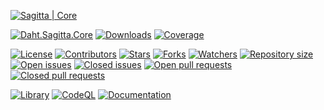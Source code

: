 [![Sagitta | Core](https://raw.githubusercontent.com/daht-x/sagitta-core/main/readme.png)](https://github.com/daht-x "By @daht-x")

[![Daht.Sagitta.Core](https://img.shields.io/nuget/v/Daht.Sagitta.Core?style=for-the-badge&logo=nuget&logoColor=FFFFFF&label=DAHT.SAGITTA.CORE&labelColor=000000&color=7950F2)](https://www.nuget.org/packages/Daht.Sagitta.Core)
[![Downloads](https://img.shields.io/nuget/dt/Daht.Sagitta.Core?style=for-the-badge&logo=nuget&logoColor=FFFFFF&label=DOWNLOADS&labelColor=000000&color=7950F2)](https://www.nuget.org/stats/packages/Daht.Sagitta.Core?groupby=Version)
[![Coverage](https://img.shields.io/codecov/c/github/daht-x/sagitta-core?style=for-the-badge&logo=codecov&logoColor=FFFFFF&label=COVERAGE&labelColor=000000&color=7950F2)](https://app.codecov.io/gh/daht-x/sagitta-core)

[github]: https://github.com/daht-x/sagitta-core

[![License](https://img.shields.io/github/license/daht-x/sagitta-core?style=for-the-badge&logo=github&logoColor=FFFFFF&label=LICENSE&labelColor=000000&color=228BE6)](https://github.com/daht-x/sagitta-core/blob/main/license)
[![Contributors](https://img.shields.io/github/contributors/daht-x/sagitta-core?style=for-the-badge&logo=github&logoColor=FFFFFF&label=CONTRIBUTORS&labelColor=000000&color=228BE6)](https://github.com/daht-x/sagitta-core/graphs/contributors)
[![Stars](https://img.shields.io/github/stars/daht-x/sagitta-core?style=for-the-badge&logo=github&logoColor=FFFFFF&label=STARS&labelColor=000000&color=228BE6)][github]
[![Forks](https://img.shields.io/github/forks/daht-x/sagitta-core?style=for-the-badge&logo=github&logoColor=FFFFFF&label=FORKS&labelColor=000000&color=228BE6)](https://github.com/daht-x/sagitta-core/forks)
[![Watchers](https://img.shields.io/github/watchers/daht-x/sagitta-core?style=for-the-badge&logo=github&logoColor=FFFFFF&label=WATCHERS&labelColor=000000&color=228BE6)](https://github.com/daht-x/sagitta-core/watchers)
[![Repository size](https://img.shields.io/github/repo-size/daht-x/sagitta-core?style=for-the-badge&logo=github&logoColor=FFFFFF&label=REPOSITORY%20SIZE&labelColor=000000&color=228BE6)][github]
[![Open issues](https://img.shields.io/github/issues-raw/daht-x/sagitta-core?style=for-the-badge&logo=github&logoColor=FFFFFF&label=OPEN%20ISSUES&labelColor=000000&color=228BE6)](https://github.com/daht-x/sagitta-core/issues?q=is%3Aopen+is%3Aissue)
[![Closed issues](https://img.shields.io/github/issues-closed-raw/daht-x/sagitta-core?style=for-the-badge&logo=github&logoColor=FFFFFF&label=CLOSED%20ISSUES&labelColor=000000&color=228BE6)](https://github.com/daht-x/sagitta-core/issues?q=is%3Aissue+is%3Aclosed)
[![Open pull requests](https://img.shields.io/github/issues-pr-raw/daht-x/sagitta-core?style=for-the-badge&logo=github&logoColor=FFFFFF&label=OPEN%20PULL%20REQUESTS&labelColor=000000&color=228BE6)](https://github.com/daht-x/sagitta-core/pulls?q=is%3Aopen+is%3Apr)
[![Closed pull requests](https://img.shields.io/github/issues-pr-closed-raw/daht-x/sagitta-core?style=for-the-badge&logo=github&logoColor=FFFFFF&label=CLOSED%20PULL%20REQUESTS&labelColor=000000&color=228BE6)](https://github.com/daht-x/sagitta-core/pulls?q=is%3Apr+is%3Aclosed)

[![Library](https://img.shields.io/github/actions/workflow/status/daht-x/sagitta-core/library.yaml?style=for-the-badge&logo=github-actions&logoColor=FFFFFF&label=LIBRARY&labelColor=000000)](https://github.com/daht-x/sagitta-core/actions/workflows/library.yaml)
[![CodeQL](https://img.shields.io/github/actions/workflow/status/daht-x/sagitta-core/codeql.yaml?style=for-the-badge&logo=github-actions&logoColor=FFFFFF&label=CODEQL&labelColor=000000)](https://github.com/daht-x/sagitta-core/actions/workflows/codeql.yaml)
[![Documentation](https://img.shields.io/github/actions/workflow/status/daht-x/sagitta-core/documentation.yaml?style=for-the-badge&logo=github-actions&logoColor=FFFFFF&label=DOCUMENTATION&labelColor=000000)](https://github.com/daht-x/sagitta-core/actions/workflows/documentation.yaml)
